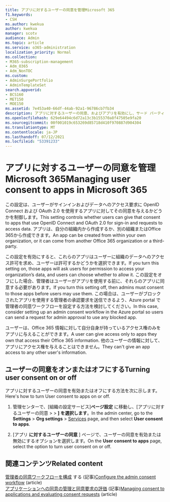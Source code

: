 ```yaml
---
title: アプリに対するユーザーの同意を管理Microsoft 365
f1.keywords:
- CSH
ms.author: kwekua
author: kwekua
manager: scotv
audience: Admin
ms.topic: article
ms.service: o365-administration
localization_priority: Normal
ms.collection:
- M365-subscription-management
- Adm_O365
- Adm_NonTOC
ms.custom:
- AdminSurgePortfolio
- AdminTemplateSet
search.appverid:
- BCS160
- MET150
- MOE150
ms.assetid: 7e453a40-66df-44ab-92a1-96786cb7fb34
description: アプリに対するユーザーの同意、およびアプリを有効にし、サード パーティ製アプリがユーザーの情報にアクセスMicrosoft 365します。
ms.openlocfilehash: 629e64494c6d72a13c3b155370a8f47505e9fa20
ms.sourcegitcommit: 00f001019c653269d85718d410f970887d904304
ms.translationtype: MT
ms.contentlocale: ja-JP
ms.lasthandoff: 07/12/2021
ms.locfileid: "53391233"
---
```

# <a name="managing-user-consent-to-apps-in-microsoft-365"></a><span data-ttu-id="adae0-103">アプリに対するユーザーの同意を管理Microsoft 365</span><span class="sxs-lookup"><span data-stu-id="adae0-103">Managing user consent to apps in Microsoft 365</span></span>

<span data-ttu-id="adae0-104">この設定は、ユーザーがサインインおよびデータへのアクセス要求に OpenID Connect および OAuth 2.0 を使用するアプリに対してその同意を与えるかどうかを制御します。</span><span class="sxs-lookup"><span data-stu-id="adae0-104">This setting controls whether users can give that consent to apps that use OpenID Connect and OAuth 2.0 for sign-in and requests to access data.</span></span> <span data-ttu-id="adae0-105">アプリは、自分の組織内から作成するか、別の組織またはOffice 365から作成できます。</span><span class="sxs-lookup"><span data-stu-id="adae0-105">An app can be created from within your own organization, or it can come from another Office 365 organization or a third-party.</span></span>

<span data-ttu-id="adae0-106">この設定を有効にすると、これらのアプリはユーザーに組織のデータへのアクセス許可を求め、ユーザーは許可するかどうかを選択できます。</span><span class="sxs-lookup"><span data-stu-id="adae0-106">If you turn this setting on, those apps will ask users for permission to access your organization’s data, and users can choose whether to allow it.</span></span> <span data-ttu-id="adae0-107">この設定をオフにした場合、管理者はユーザーがアプリを使用する前に、それらのアプリに同意する必要があります。</span><span class="sxs-lookup"><span data-stu-id="adae0-107">If you turn this setting off, then admins must consent to those apps before users may use them.</span></span> <span data-ttu-id="adae0-108">この場合は、ユーザーがブロックされたアプリを使用する管理者の承認要求を送信できるよう、Azure portal で管理者の同意ワークフローを設定する方法を検討してください。</span><span class="sxs-lookup"><span data-stu-id="adae0-108">In this case, consider setting up an admin consent workflow in the Azure portal so users can send a request for admin approval to use any blocked app.</span></span>

<span data-ttu-id="adae0-109">ユーザーは、Office 365 情報に対して自分自身が持っているアクセス権のみをアプリに与えることができます。</span><span class="sxs-lookup"><span data-stu-id="adae0-109">A user can give access only to apps they own that access their Office 365 information.</span></span> <span data-ttu-id="adae0-110">他のユーザーの情報に対して、アプリにアクセス権を与えることはできません。</span><span class="sxs-lookup"><span data-stu-id="adae0-110">They can't give an app access to any other user's information.</span></span>

## <a name="turning-user-consent-on-or-off"></a><span data-ttu-id="adae0-111">ユーザーの同意をオンまたはオフにする</span><span class="sxs-lookup"><span data-stu-id="adae0-111">Turning user consent on or off</span></span>

<span data-ttu-id="adae0-112">アプリに対するユーザーの同意を有効またはオフにする方法を次に示します。</span><span class="sxs-lookup"><span data-stu-id="adae0-112">Here's how to turn User consent to apps on or off.</span></span>

1. <span data-ttu-id="adae0-113">管理センターで、[組織の設定サービス]**ページ設定** に移動し、[アプリに対するユーザーの同意 \>   >  [](https://go.microsoft.com/fwlink/p/?linkid=2053743)**] を選択します**。</span><span class="sxs-lookup"><span data-stu-id="adae0-113">In the admin center, go to the **Settings** \> **Org settings** > [Services](https://go.microsoft.com/fwlink/p/?linkid=2053743) page, and then select **User consent to apps**.</span></span>

2. <span data-ttu-id="adae0-114">[アプリ **に対するユーザーの同意** ] ページで、ユーザーの同意を有効または無効にするオプションを選択します。</span><span class="sxs-lookup"><span data-stu-id="adae0-114">On the **User consent to apps** page, select the option to turn user consent on or off.</span></span>

## <a name="related-content"></a><span data-ttu-id="adae0-115">関連コンテンツ</span><span class="sxs-lookup"><span data-stu-id="adae0-115">Related content</span></span> 

<span data-ttu-id="adae0-116">[管理者の同意ワークフローを構成](/azure/active-directory/manage-apps/configure-admin-consent-workflow) する (記事)</span><span class="sxs-lookup"><span data-stu-id="adae0-116">[Configure the admin consent workflow](/azure/active-directory/manage-apps/configure-admin-consent-workflow) (article)</span></span>\
<span data-ttu-id="adae0-117">[アプリケーションへの同意の管理と同意要求の評価](/azure/active-directory/manage-apps/manage-consent-requests) (記事)</span><span class="sxs-lookup"><span data-stu-id="adae0-117">[Managing consent to applications and evaluating consent requests](/azure/active-directory/manage-apps/manage-consent-requests) (article)</span></span>